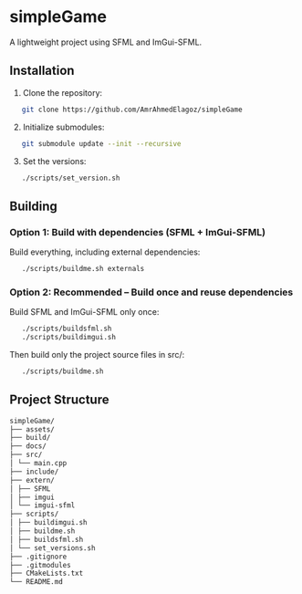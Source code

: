 # simpleGame

A lightweight project using SFML and ImGui-SFML.


## Installation

1. Clone the repository:
```bash
   git clone https://github.com/AmrAhmedElagoz/simpleGame
```
2. Initialize submodules:
```bash
   git submodule update --init --recursive
```
3. Set the versions:
```bash
   ./scripts/set_version.sh
```

## Building

### **Option 1**: Build with dependencies (SFML + ImGui-SFML)
Build everything, including external dependencies:
```bash
   ./scripts/buildme.sh externals
```

### **Option 2**: Recommended – Build once and reuse dependencies
Build SFML and ImGui-SFML only once:

```bash
   ./scripts/buildsfml.sh
   ./scripts/buildimgui.sh
```

Then build only the project source files in src/:

```bash
   ./scripts/buildme.sh
```

## Project Structure

```bash
simpleGame/
├── assets/ 
├── build/ 
├── docs/ 
├── src/ 
│ └── main.cpp
├── include/ 
├── extern/ 
│ ├── SFML
│ ├── imgui
│ └── imgui-sfml
├── scripts/ 
│ ├── buildimgui.sh
│ ├── buildme.sh
│ ├── buildsfml.sh
│ └── set_versions.sh
├── .gitignore
├── .gitmodules
├── CMakeLists.txt
└── README.md
```